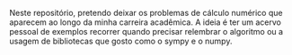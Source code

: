 Neste repositório, pretendo deixar os problemas de cálculo numérico que aparecem ao longo da minha carreira acadêmica. A ideia é ter um acervo pessoal de exemplos recorrer quando precisar relembrar o algoritmo ou a usagem de bibliotecas que gosto como o sympy e o numpy.
